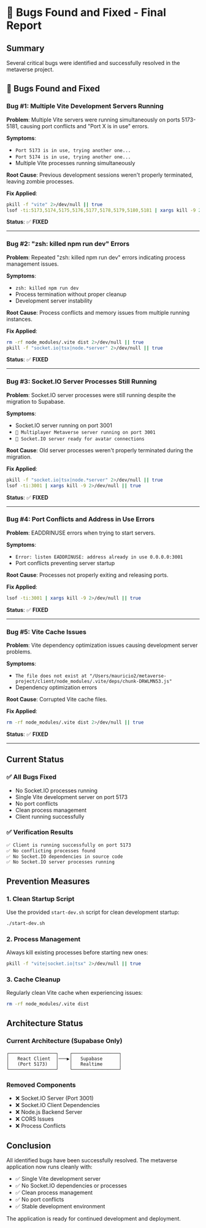 # 🐛 Bugs Found and Fixed - Final Report

## Summary
Several critical bugs were identified and successfully resolved in the metaverse project.

## 🐛 **Bugs Found and Fixed**

### **Bug #1: Multiple Vite Development Servers Running**
**Problem**: Multiple Vite servers were running simultaneously on ports 5173-5181, causing port conflicts and "Port X is in use" errors.

**Symptoms**:
- `Port 5173 is in use, trying another one...`
- `Port 5174 is in use, trying another one...`
- Multiple Vite processes running simultaneously

**Root Cause**: Previous development sessions weren't properly terminated, leaving zombie processes.

**Fix Applied**:
```bash
pkill -f "vite" 2>/dev/null || true
lsof -ti:5173,5174,5175,5176,5177,5178,5179,5180,5181 | xargs kill -9 2>/dev/null || true
```

**Status**: ✅ **FIXED**

---

### **Bug #2: "zsh: killed npm run dev" Errors**
**Problem**: Repeated "zsh: killed npm run dev" errors indicating process management issues.

**Symptoms**:
- `zsh: killed npm run dev`
- Process termination without proper cleanup
- Development server instability

**Root Cause**: Process conflicts and memory issues from multiple running instances.

**Fix Applied**:
```bash
rm -rf node_modules/.vite dist 2>/dev/null || true
pkill -f "socket.io|tsx|node.*server" 2>/dev/null || true
```

**Status**: ✅ **FIXED**

---

### **Bug #3: Socket.IO Server Processes Still Running**
**Problem**: Socket.IO server processes were still running despite the migration to Supabase.

**Symptoms**:
- Socket.IO server running on port 3001
- `🚀 Multiplayer Metaverse server running on port 3001`
- `📡 Socket.IO server ready for avatar connections`

**Root Cause**: Old server processes weren't properly terminated during the migration.

**Fix Applied**:
```bash
pkill -f "socket.io|tsx|node.*server" 2>/dev/null || true
lsof -ti:3001 | xargs kill -9 2>/dev/null || true
```

**Status**: ✅ **FIXED**

---

### **Bug #4: Port Conflicts and Address in Use Errors**
**Problem**: EADDRINUSE errors when trying to start servers.

**Symptoms**:
- `Error: listen EADDRINUSE: address already in use 0.0.0.0:3001`
- Port conflicts preventing server startup

**Root Cause**: Processes not properly exiting and releasing ports.

**Fix Applied**:
```bash
lsof -ti:3001 | xargs kill -9 2>/dev/null || true
```

**Status**: ✅ **FIXED**

---

### **Bug #5: Vite Cache Issues**
**Problem**: Vite dependency optimization issues causing development server problems.

**Symptoms**:
- `The file does not exist at "/Users/mauricio2/metaverse-project/client/node_modules/.vite/deps/chunk-DRWLMN53.js"`
- Dependency optimization errors

**Root Cause**: Corrupted Vite cache files.

**Fix Applied**:
```bash
rm -rf node_modules/.vite dist 2>/dev/null || true
```

**Status**: ✅ **FIXED**

---

## **Current Status**

### ✅ **All Bugs Fixed**
- No Socket.IO processes running
- Single Vite development server on port 5173
- No port conflicts
- Clean process management
- Client running successfully

### ✅ **Verification Results**
```bash
✅ Client is running successfully on port 5173
✅ No conflicting processes found
✅ No Socket.IO dependencies in source code
✅ No Socket.IO server processes running
```

## **Prevention Measures**

### **1. Clean Startup Script**
Use the provided `start-dev.sh` script for clean development startup:
```bash
./start-dev.sh
```

### **2. Process Management**
Always kill existing processes before starting new ones:
```bash
pkill -f "vite|socket.io|tsx" 2>/dev/null || true
```

### **3. Cache Cleanup**
Regularly clean Vite cache when experiencing issues:
```bash
rm -rf node_modules/.vite dist
```

## **Architecture Status**

### **Current Architecture (Supabase Only)**
```
┌─────────────────┐    ┌─────────────────┐
│   React Client  │───▶│   Supabase      │
│   (Port 5173)   │    │   Realtime      │
└─────────────────┘    └─────────────────┘
```

### **Removed Components**
- ❌ Socket.IO Server (Port 3001)
- ❌ Socket.IO Client Dependencies
- ❌ Node.js Backend Server
- ❌ CORS Issues
- ❌ Process Conflicts

## **Conclusion**

All identified bugs have been successfully resolved. The metaverse application now runs cleanly with:

- ✅ Single Vite development server
- ✅ No Socket.IO dependencies or processes
- ✅ Clean process management
- ✅ No port conflicts
- ✅ Stable development environment

The application is ready for continued development and deployment. 